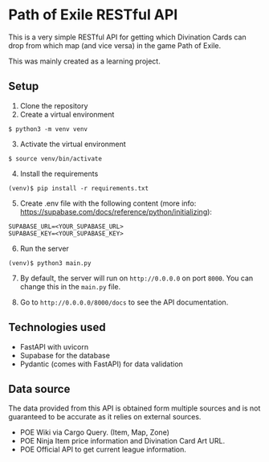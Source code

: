 # Path of Exile RESTful API

This is a very simple RESTful API for getting which Divination Cards can drop from which map (and vice versa) in the game Path of Exile.

This was mainly created as a learning project.

## Setup

1. Clone the repository
2. Create a virtual environment

```
$ python3 -m venv venv
```

3. Activate the virtual environment

```
$ source venv/bin/activate
```

4. Install the requirements

```
(venv)$ pip install -r requirements.txt
```

5. Create .env file with the following content (more info: https://supabase.com/docs/reference/python/initializing):

```
SUPABASE_URL=<YOUR_SUPABASE_URL>
SUPABASE_KEY=<YOUR_SUPABASE_KEY>
```

6. Run the server

```
(venv)$ python3 main.py
```

7. By default, the server will run on `http://0.0.0.0` on port `8000`. You can change this in the `main.py` file.

8. Go to `http://0.0.0.0/8000/docs` to see the API documentation.

## Technologies used

- FastAPI with uvicorn
- Supabase for the database
- Pydantic (comes with FastAPI) for data validation

## Data source

The data provided from this API is obtained form multiple sources and is not guaranteed to be accurate as it relies on external sources.

- POE Wiki via Cargo Query. (Item, Map, Zone)
- POE Ninja Item price information and Divination Card Art URL.
- POE Official API to get current league information.
